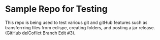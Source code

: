 # Sample Repo for Testing
This repo is being used to test various git and gitHub features such as transferrring files from eclispe, creating folders, and posting a jar release. (GitHub delCoflict Branch Edit #3).
